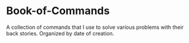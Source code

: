 # Book-of-Commands
A collection of commands that I use to solve various problems with their back stories. Organized by date of creation. 
